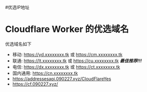 #优选IP地址
# Cloudflare Worker 的优选域名
优选域名如下

- 移动: https://yd.xxxxxxxx.tk 或 https://cm.xxxxxxxx.tk 
- 联通: https://lt.xxxxxxxx.tk 或 https://cu.xxxxxxxx.tk  ***最佳推荐!!!***
- 电信: https://dx.xxxxxxxx.tk 或 https://ct.xxxxxxxx.tk 
- 国内通用: https://cn.xxxxxxxx.tk
- https://addressesapi.090227.xyz/CloudFlareYes
- https://cf.090227.xyz/


